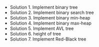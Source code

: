* Solution 1. Implement binary tree
* Solution 2. Implement binary search tree
* Solution 3. Implement binary min-heap
* Solution 4. Implement binary max-heap
* Solution 5. Implement AVL tree
* Solution 6. height of tree
* Solution 7. Implement Red-Black tree